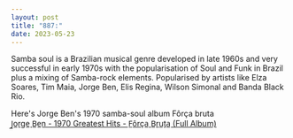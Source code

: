 ```yaml
---
layout: post
title: "887:"
date: 2023-05-23
---
```


Samba soul is a Brazilian musical genre developed in late 1960s and very successful in early 1970s with the popularisation of Soul and Funk in Brazil plus a mixing of Samba-rock elements. Popularised by artists like Elza Soares, Tim Maia, Jorge Ben, Elis Regina, Wilson Simonal and Banda Black Rio.

Here's Jorge Ben's 1970 samba-soul album Fôrça bruta  
[J̲o̲rge̲ B̲e̲n \- 1970 Greatest Hits \- F̲ôrça̲ B̲ru̲ta̲ (Full Album)](https://youtu.be/JIj58k0lib0)

